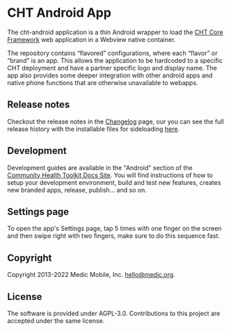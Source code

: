CHT Android App
===============

The cht-android application is a thin Android wrapper to load the [CHT Core Framework](https://github.com/medic/cht-core/) web application in a Webview native container.

The repository contains “flavored” configurations, where each “flavor” or “brand” is an app. This allows the application to be hardcoded to a specific CHT deployment and have a partner specific logo and display name. The app also provides some deeper integration with other android apps and native phone functions that are otherwise unavailable to webapps.


## Release notes

Checkout the release notes in the [Changelog](CHANGELOG.md) page, our you can see the full release history with the installable files for sideloading [here](https://github.com/medic/cht-android/releases).


## Development

Development guides are available in the "Android" section of the [Community Health Toolkit Docs Site](https://docs.communityhealthtoolkit.org/core/guides/android/). You will find instructions of how to setup your development environment, build and test new features, creates new branded apps, release, publish... and so on.

## Settings page
To open the app's Settings page, tap 5 times with one finger on the screen and then swipe right with two fingers, make sure to do this sequence fast.

## Copyright

Copyright 2013-2022 Medic Mobile, Inc. <hello@medic.org>.


## License

The software is provided under AGPL-3.0. Contributions to this project are accepted under the same license.
